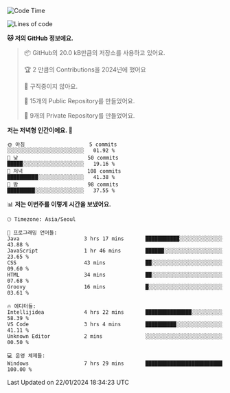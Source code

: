   <!--START_SECTION:waka-->
![Code Time](http://img.shields.io/badge/Code%20Time-337%20hrs%202%20mins-blue)

![Lines of code](https://img.shields.io/badge/%EC%A0%80%EB%8A%94%20%EC%97%AC%ED%83%9C%EA%B9%8C%EC%A7%80%20-178.2%20thousand%20%EC%A4%84%EC%9D%98%20%EC%BD%94%EB%93%9C%EB%A5%BC%20%EC%9E%91%EC%84%B1%ED%96%88%EC%96%B4%EC%9A%94.-blue)

**🐱 저의 GitHub 정보에요.** 

> 📦 GitHub의 20.0 kB만큼의 저장소를 사용하고 있어요. 
 > 
> 🏆 2 만큼의 Contributions을 2024년에 했어요
 > 
> 🚫 구직중이지 않아요.
 > 
> 📜 15개의 Public Repository를 만들었어요. 
 > 
> 🔑 9개의 Private Repository를 만들었어요. 
 > 
**저는 저녁형 인간이에요. 🦉** 

```text
🌞 아침                     5 commits           ░░░░░░░░░░░░░░░░░░░░░░░░░   01.92 % 
🌆 낮　                     50 commits          █████░░░░░░░░░░░░░░░░░░░░   19.16 % 
🌃 저녁                     108 commits         ██████████░░░░░░░░░░░░░░░   41.38 % 
🌙 밤　                     98 commits          █████████░░░░░░░░░░░░░░░░   37.55 % 
```


📊 **저는 이번주를 이렇게 시간을 보냈어요.** 

```text
🕑︎ Timezone: Asia/Seoul

💬 프로그래밍 언어들: 
Java                     3 hrs 17 mins       ███████████░░░░░░░░░░░░░░   43.88 % 
JavaScript               1 hr 46 mins        ██████░░░░░░░░░░░░░░░░░░░   23.65 % 
CSS                      43 mins             ██░░░░░░░░░░░░░░░░░░░░░░░   09.60 % 
HTML                     34 mins             ██░░░░░░░░░░░░░░░░░░░░░░░   07.68 % 
Groovy                   16 mins             █░░░░░░░░░░░░░░░░░░░░░░░░   03.61 % 

🔥 에디터들: 
Intellijidea             4 hrs 22 mins       ███████████████░░░░░░░░░░   58.39 % 
VS Code                  3 hrs 4 mins        ██████████░░░░░░░░░░░░░░░   41.11 % 
Unknown Editor           2 mins              ░░░░░░░░░░░░░░░░░░░░░░░░░   00.50 % 

💻 운영 체제들: 
Windows                  7 hrs 29 mins       █████████████████████████   100.00 % 
```


 Last Updated on 22/01/2024 18:34:23 UTC
<!--END_SECTION:waka-->
